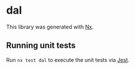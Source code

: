 # dal

This library was generated with [Nx](https://nx.dev).

## Running unit tests

Run `nx test dal` to execute the unit tests via [Jest](https://jestjs.io).

